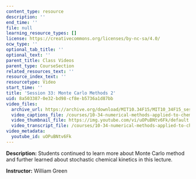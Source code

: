 ```yaml
---
content_type: resource
description: ''
end_time: ''
file: null
learning_resource_types: []
license: https://creativecommons.org/licenses/by-nc-sa/4.0/
ocw_type: ''
optional_tab_title: ''
optional_text: ''
parent_title: Class Videos
parent_type: CourseSection
related_resources_text: ''
resource_index_text: ''
resourcetype: Video
start_time: ''
title: 'Session 33: Monte Carlo Methods 2'
uid: 8a503387-0e32-bd98-cf8e-b5736a1d87bb
video_files:
  archive_url: https://archive.org/download/MIT10.34F15/MIT10_34F15_ses33_300k.mp4
  video_captions_file: /courses/10-34-numerical-methods-applied-to-chemical-engineering-fall-2015/32e7987482cc51e79e1732a6402117cc_uOPuBNtv6Fk.vtt
  video_thumbnail_file: https://img.youtube.com/vi/uOPuBNtv6Fk/default.jpg
  video_transcript_file: /courses/10-34-numerical-methods-applied-to-chemical-engineering-fall-2015/c2f0a09deedb27a39eca052e9bc77108_uOPuBNtv6Fk.pdf
video_metadata:
  youtube_id: uOPuBNtv6Fk
---
```


**Description:** Students continued to learn more about Monte Carlo method and further learned about stochastic chemical kinetics in this lecture.

**Instructor:** William Green

